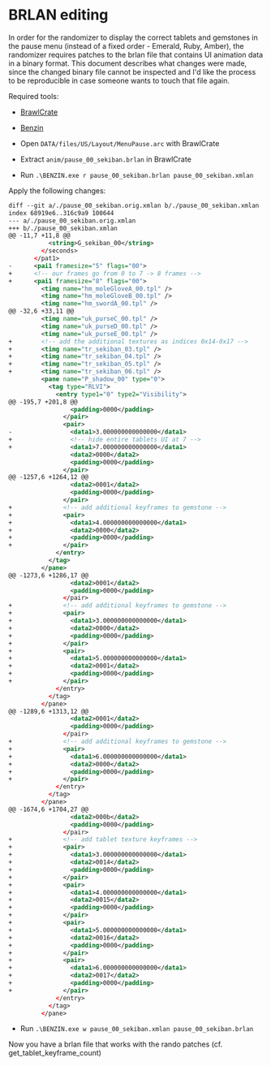 # BRLAN editing

In order for the randomizer to display the correct tablets and gemstones
in the pause menu (instead of a fixed order - Emerald, Ruby, Amber),
the randomizer requires patches to the brlan file that contains UI animation
data in a binary format. This document describes what changes were made,
since the changed binary file cannot be inspected and I'd like the process
to be reproducible in case someone wants to touch that file again.

Required tools:

* [BrawlCrate](https://github.com/soopercool101/BrawlCrate)
* [Benzin](https://horizon.miraheze.org/wiki/Benzin)

* Open `DATA/files/US/Layout/MenuPause.arc` with BrawlCrate
* Extract `anim/pause_00_sekiban.brlan` in BrawlCrate
* Run `.\BENZIN.exe r pause_00_sekiban.brlan pause_00_sekiban.xmlan`

Apply the following changes:

```xml
diff --git a/./pause_00_sekiban.orig.xmlan b/./pause_00_sekiban.xmlan
index 68919e6..316c9a9 100644
--- a/./pause_00_sekiban.orig.xmlan
+++ b/./pause_00_sekiban.xmlan
@@ -11,7 +11,8 @@
           <string>G_sekiban_00</string>
         </seconds>
       </pat1>
-      <pai1 framesize="5" flags="00">
+      <!-- our frames go from 0 to 7 -> 8 frames -->
+      <pai1 framesize="8" flags="00">
         <timg name="hm_moleGloveA_00.tpl" />
         <timg name="hm_moleGloveB_00.tpl" />
         <timg name="hm_swordA_00.tpl" />
@@ -32,6 +33,11 @@
         <timg name="uk_purseC_00.tpl" />
         <timg name="uk_purseD_00.tpl" />
         <timg name="uk_purseE_00.tpl" />
+        <!-- add the additional textures as indices 0x14-0x17 -->
+        <timg name="tr_sekiban_03.tpl" />
+        <timg name="tr_sekiban_04.tpl" />
+        <timg name="tr_sekiban_05.tpl" />
+        <timg name="tr_sekiban_06.tpl" />
         <pane name="P_shadow_00" type="0">
           <tag type="RLVI">
             <entry type1="0" type2="Visibility">
@@ -195,7 +201,8 @@
                 <padding>0000</padding>
               </pair>
               <pair>
-                <data1>3.000000000000000</data1>
+                <!-- hide entire tablets UI at 7 -->
+                <data1>7.000000000000000</data1>
                 <data2>0000</data2>
                 <padding>0000</padding>
               </pair>
@@ -1257,6 +1264,12 @@
                 <data2>0001</data2>
                 <padding>0000</padding>
               </pair>
+              <!-- add additional keyframes to gemstone -->
+              <pair>
+                <data1>4.000000000000000</data1>
+                <data2>0000</data2>
+                <padding>0000</padding>
+              </pair>
             </entry>
           </tag>
         </pane>
@@ -1273,6 +1286,17 @@
                 <data2>0001</data2>
                 <padding>0000</padding>
               </pair>
+              <!-- add additional keyframes to gemstone -->
+              <pair>
+                <data1>3.000000000000000</data1>
+                <data2>0000</data2>
+                <padding>0000</padding>
+              </pair>
+              <pair>
+                <data1>5.000000000000000</data1>
+                <data2>0001</data2>
+                <padding>0000</padding>
+              </pair>
             </entry>
           </tag>
         </pane>
@@ -1289,6 +1313,12 @@
                 <data2>0001</data2>
                 <padding>0000</padding>
               </pair>
+              <!-- add additional keyframes to gemstone -->
+              <pair>
+                <data1>6.000000000000000</data1>
+                <data2>0000</data2>
+                <padding>0000</padding>
+              </pair>
             </entry>
           </tag>
         </pane>
@@ -1674,6 +1704,27 @@
                 <data2>000b</data2>
                 <padding>0000</padding>
               </pair>
+              <!-- add tablet texture keyframes -->
+              <pair>
+                <data1>3.000000000000000</data1>
+                <data2>0014</data2>
+                <padding>0000</padding>
+              </pair>
+              <pair>
+                <data1>4.000000000000000</data1>
+                <data2>0015</data2>
+                <padding>0000</padding>
+              </pair>
+              <pair>
+                <data1>5.000000000000000</data1>
+                <data2>0016</data2>
+                <padding>0000</padding>
+              </pair>
+              <pair>
+                <data1>6.000000000000000</data1>
+                <data2>0017</data2>
+                <padding>0000</padding>
+              </pair>
             </entry>
           </tag>
         </pane>
```

* Run `.\BENZIN.exe w pause_00_sekiban.xmlan pause_00_sekiban.brlan`

Now you have a brlan file that works with the rando patches (cf. get_tablet_keyframe_count)